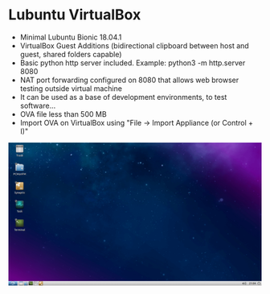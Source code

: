 # Lubuntu VirtualBox
- Minimal Lubuntu Bionic 18.04.1
- VirtualBox Guest Additions (bidirectional clipboard between host and guest, shared folders capable)
- Basic python http server included. Example: python3 -m http.server 8080
- NAT port forwarding configured on 8080 that allows web browser testing outside virtual machine
- It can be used as a base of development environments, to test software...
- OVA file less than 500 MB
- Import OVA on VirtualBox using "File -> Import Appliance (or Control + I)"

![Lubuntu](https://raw.githubusercontent.com/Virtual-Machines/Lubuntu-VirtualBox/master/Lubuntu.png)

